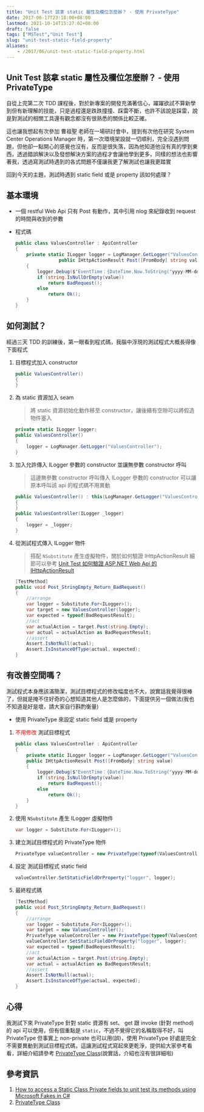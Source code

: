 ```yaml
---
title: "Unit Test 該拿 static 屬性及欄位怎麼辦？ - 使用 PrivateType"
date: 2017-06-17T23:18:00+08:00
lastmod: 2021-10-14T15:27:02+08:00
draft: false
tags: ["MSTest","Unit Test"]
slug: "unit-test-static-field-property"
aliases:
    - /2017/06/unit-test-static-field-property.html
---
```

## Unit Test 該拿 static 屬性及欄位怎麼辦？ - 使用 PrivateType

自從上完第二次 TDD 課程後，對於新專案的開發充滿著信心，躍躍欲試不算新學到但有新理解的技能，只是過程還是跌跌撞撞、踩雷不斷，也許不該說是踩雷，說是對測試的相關工具還有觀念都沒有很熟悉的關係比較正確。

這也讓我想起有次參加 曹祖聖 老師在一場研討會中，提到有次他在研究 System Center Operations Manager 時，第一次環境架設就一切順利，完全沒遇到問題，但他卻一點開心的感覺也沒有，反而是很失落，因為他知道他沒有真的學到東西，透過錯誤解決以及發想解決方案的過程才會讓他學到更多，同樣的想法也影響著我，透過寫測試時遇到的各式問題不僅讓我更了解測試也讓我更踏實

回到今天的主題，測試時遇到 static field 或是 property 該如何處理？

## 基本環境

* 一個 restful Web Api 只有 Post 有動作，其中引用 nlog 來紀錄收到 request 的時間與收到的參數
* 程式碼

    ```cs
    public class ValuesController : ApiController
    {
        private static ILogger logger = LogManager.GetLogger("ValuesController");
                    public IHttpActionResult Post([FromBody] string value)
        {
            logger.Debug($"EventTime：{DateTime.Now.ToString("yyyy-MM-dd HH:mm:ss")} Value={value}");
            if (string.IsNullOrEmpty(value))
                return BadRequest();
            else
                return Ok();
        }
    }
    ```

## 如何測試？

經過三天 TDD 的訓練後，第一眼看到程式碼，我腦中浮現的測試程式大概長得像下面程式

1. 目標程式加入 constructor

    ```cs
    public ValuesController()
    {
    }
    ```

2. 為 static 資源加入 seam

    > 將 static 資源初始化動作移至 constructor，讓後續有空隙可以將假造物件塞入

    ```cs
    private static ILogger logger;
    public ValuesController()
    {
        logger = LogManager.GetLogger("ValuesController");
    }
    ```

3. 加入允許傳入 ILogger 參數的 constructor 並讓無參數 constructor 呼叫

    > 這邊無參數 constructor 呼叫傳入 ILogger 參數的 constructor 可以讓原本呼叫該 api 的程式碼不用異動

    ```cs
    public ValuesController() : this(LogManager.GetLogger("ValuesController"))
    {
    }
    public ValuesController(ILogger _logger)
    {
        logger = _logger;
    }
    ```

4. 從測試程式傳入 ILogger 物件

    > 搭配 `NSubstitute` 產生虛擬物件，關於如何驗證 IHttpActionResult 細節可以參考 [Unit Test 如何驗證 ASP.NET Web Api 的 IHttpActionResult](/unit-test-web-api-ihttpactionresult)

    ```cs
    [TestMethod]
    public void Post_StringEmpty_Return_BadRequest()
    {
        //arrange 
        var logger = Substitute.For<ILogger>();
        var target = new ValuesController(logger);
        var expected = typeof(BadRequestResult);
        //act
        var actualAction = target.Post(string.Empty);
        var actual = actualAction as BadRequestResult;
        //assert
        Assert.IsNotNull(actual);
        Assert.IsInstanceOfType(actual, expected);
    }
    ```

## 有改善空間嗎？

測試程式本身應該滿簡潔，測試目標程式的修改幅度也不大，說實話我覺得很棒了，但就是掩不住好奇的心想知道其他人是怎麼做的，下面提供另一個做法(我也不知道是好是壞，請大家自行斟酌衡量)

* 使用 PrivateType 來設定 static field 或是 property

1. <span style="color:red">不用修改</span> 測試目標程式

    ```cs
    public class ValuesController : ApiController
    {
        private static ILogger logger = LogManager.GetLogger("ValuesController");
        public IHttpActionResult Post([FromBody] string value)
        {
            logger.Debug($"EventTime：{DateTime.Now.ToString("yyyy-MM-dd HH:mm:ss")};Value={value}");
            if (string.IsNullOrEmpty(value))
                return BadRequest();
            else
                return Ok();
        }
    }
    ```

2. 使用 `NSubstitute` 產生 ILogger 虛擬物件

    ```cs
    var logger = Substitute.For<ILogger>();
    ```

3. 建立測試目標程式的 PrivateType 物件

    ```cs
    PrivateType valueController = new PrivateType(typeof(ValuesController));
    ```

4. 設定 測試目標程式 static field

    ```cs
    valueController.SetStaticFieldOrProperty("logger", logger);
    ```

5. 最終程式碼

    ```cs
    [TestMethod]
    public void Post_StringEmpty_Return_BadRequest()
    {
        //arrange 
        var logger = Substitute.For<ILogger>();
        var target = new ValuesController();
        PrivateType valueController = new PrivateType(typeof(ValuesController));
        valueController.SetStaticFieldOrProperty("logger", logger);
        var expected = typeof(BadRequestResult);
        //act
        var actualAction = target.Post(string.Empty);
        var actual = actualAction as BadRequestResult;
        //assert
        Assert.IsNotNull(actual);
        Assert.IsInstanceOfType(actual, expected);
    }
    ```

## 心得

我測試下來 PrivateType 針對 static 資源有 set、 get 跟 invoke (針對 method) 的 api 可以使用，但有個重點是 `static`，不過不覺得它的名稱取得不好，叫 PrivateType 但事實上 non-private 也可以用(誤)，使用 PrivateType 好處是完全不需要異動到測試目標程式碼，這讓測試程式寫起來更乾淨，提供給大家參考看看，詳細介紹請參考 [PrivateType Class](https://msdn.microsoft.com/en-us/library/microsoft.visualstudio.testtools.unittesting.privatetype%28v=vs.120%29.aspx)(說實話，介紹也沒有很詳細啦)

## 參考資訊

1. [How to access a Static Class Private fields to unit test its methods using Microsoft Fakes in C#](https://stackoverflow.com/questions/30535918/how-to-access-a-static-class-private-fields-to-unit-test-its-methods-using-micro)
2. [PrivateType Class](https://msdn.microsoft.com/en-us/library/microsoft.visualstudio.testtools.unittesting.privatetype%28v=vs.120%29.aspx)
